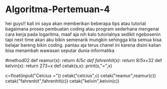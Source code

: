 # Algoritma-Pertemuan-4
hei guys!! kali ini saya akan memberikan beberapa tips atau tutorial bagaimana proses pembuatan coding atau program sederhana mengenai cara kerja pada logaritma, maaf aja nih kalo tutorialnya sedikit ngebosenin tapi next time akan aku bikin semenarik mungkin sehingga kita semua bisa belajar bareng bikin coding. pantau aja terus chanel ini karena disini kalian bisa menambah wawasan seputar dunia informatika

#method02
def reamur(x):
    return 4/5*c
def fahrenhit(x):
    return 9/5*x+32
def kelvin(x):
    return 273+x
def cetak(s,x):
    print(s,"=",x)

c=float(input("Celcius ="))
cetak("celcius",c)
cetak("reamur",reamur(c))
cetak("fahrenhit",fahrenhit(c))
cetak("kelvin",kelvin(c))
